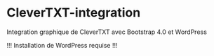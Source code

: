 # CleverTXT-integration
Integration graphique de CleverTXT avec Bootstrap 4.0 et WordPress

!!! Installation de WordPress requise !!!
